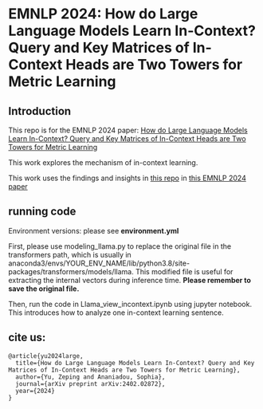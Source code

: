 # EMNLP 2024: How do Large Language Models Learn In-Context? Query and Key Matrices of In-Context Heads are Two Towers for Metric Learning

## Introduction

This repo is for the EMNLP 2024 paper: [How do Large Language Models Learn In-Context? Query and Key Matrices of In-Context Heads are Two Towers for Metric Learning](https://zepingyu0512.github.io/in-context-mechanism.github.io/)

This work explores the mechanism of in-context learning.

This work uses the findings and insights in [this repo](https://github.com/zepingyu0512/neuron-attribution/tree/main) in [this EMNLP 2024 paper](https://zepingyu0512.github.io/neuron-attribution.github.io/)

## running code

Environment versions: please see **environment.yml**

First, please use modeling_llama.py to replace the original file in the transformers path, which is usually in anaconda3/envs/YOUR_ENV_NAME/lib/python3.8/site-packages/transformers/models/llama. This modified file is useful for extracting the internal vectors during inference time. **Please remember to save the original file.** 

Then, run the code in Llama_view_incontext.ipynb using jupyter notebook. This introduces how to analyze one in-context learning sentence.

## cite us: 

```
@article{yu2024large,
  title={How do Large Language Models Learn In-Context? Query and Key Matrices of In-Context Heads are Two Towers for Metric Learning},
  author={Yu, Zeping and Ananiadou, Sophia},
  journal={arXiv preprint arXiv:2402.02872},
  year={2024}
}
```


